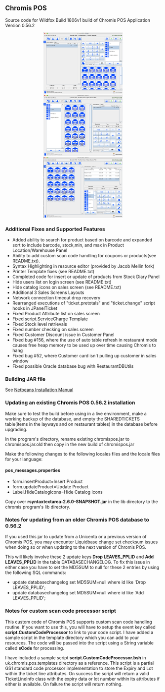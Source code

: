 ## Chromis POS

Source code for Wildfox Build 1806v1 build of Chromis POS Application Version 0.56.2 

<center>
 <img src="Polished_Layout_1_sm.png"> <img src="Polished_Layout_2_sm.png"> <img src="Polished_Layout_3_sm.png">
</center>

### Additional Fixes and Supported Features

* Added ability to search for product based on barcode and expanded sort to include barcode, stock,min, and max in Product Location/Warehouse Panel
* Ability to add custom scan code handling for coupons or products(see README.txt).
* Syntax Highlighting in resource editor (provided by Jacob Mellin fork)
* Printer Template fixes (see README.txt)
* Completed code for insert or update of products from Stock Diary Panel
* Hide users list on login screen (see README.txt)
* Hide catalog icons on sales screen (see README.txt)
* Additional 3 Sales Screens Layouts
* Network connection timeout drop recovery
* Rearranged executions of "ticket.pretotals" and "ticket.change" script hooks in JPanelTicket
* Fixed Product Attribute list on sales screen
* Fixed script.ServiceCharge Template
* Fixed Stock level retrievals
* Fixed number checking on sales screen
* Fixed Customer Discount issue in Customer Panel
* Fixed bug #156, where the use of auto table refresh in restaurant mode causes free heap memory to be used up over time causing Chromis to hang
* Fixed bug #52, where Customer card isn't pulling up customer in sales window
* Fixed possible Oracle database bug with RestaurantDBUtils
 
### Building JAR file

See [Netbeans Installation Manual](https://sourceforge.net/projects/chromispos/files/Source%20Code/)

### Updating an existing Chromis POS 0.56.2 installation

Make sure to test the build before using in a live environment, make a working
backup of the database, and empty the SHAREDTICKETS table(items in the layways 
and on restaurant tables) in the database before upgrading.

In the program's directory, rename existing chromispos.jar to chromispos.jar.old
 then copy in the new build of chromispos.jar 

Make the following changes to the following locales files and the locale files
for your language:

#### pos_messages.properties

* form.insertProduct=Insert Product 
* form.updateProduct=Update Product
* Label.HideCatalogIcons=Hide Catalog Icons

Copy over <b>rsyntaxtextarea-2.6.0-SNAPSHOT.jar</b> in the lib directory to the
chromis program's lib directory.

### Notes for updating from an older Chromis POS database to 0.56.2 
If you used this jar to update from a Unicenta or a previous version of Chromis POS,
 you may encounter Liquidbase change set checksum issues when doing so or when updating
to the next version of Chromis POS.
 
This will likely involve these 2 update keys <b>Drop LEAVES_PPLID</b> and <b>Add LEAVES_PPLID</b>
in the table DATABASECHANGELOG. To fix this issue in either case you have to set
the MD5SUM to null for these 2 entries by using the following SQL commands:

* update databasechangelog set MD5SUM=null where id like 'Drop LEAVES_PPLID';
* update databasechangelog set MD5SUM=null where id like 'Add LEAVES_PPLID';

### Notes for custom scan code processor script
This custom code of Chromis POS supports custom scan code handling routine. 
If you want to use this, you will have to setup the event key called 
<b>script.CustomCodeProcessor</b> to link to your code script. 
I have added a sample script in the template directory which you can add to your resources. 
The code will be passed into the script using a String variable called <b>sCode</b> for processing. 

I have included a sample script <b>script.CustomCodeProcessor.bsh</b> in uk.chromis.pos.templates directory as a reference. 
This script is a partial GS1 standard code processor implementation to store the Expiry and Lot within the ticket line attributes.
On success the script will return a valid TicketLineInfo class with the expiry data or lot number within its attributes if either is available.
On failure the script will return nothing.
